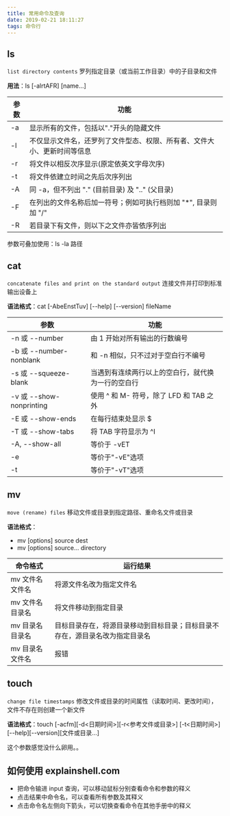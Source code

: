```yaml
---
title: 常用命令及查询
date: 2019-02-21 18:11:27
tags: 命令行
---
```


## ls

`list directory contents` 罗列指定目录（或当前工作目录）中的子目录和文件

**用法**：ls [-alrtAFR] [name...]

| 参数 |                           功能                               |
|-----|--------------------------------------------------------------|
| -a  | 显示所有的文件，包括以"."开头的隐藏文件                            |
| -l  | 不仅显示文件名，还罗列了文件型态、权限、所有者、文件大小、更新时间等信息 |
| -r  | 将文件以相反次序显示(原定依英文字母次序)                           |
| -t  | 将文件依建立时间之先后次序列出                                    |
| -A  | 同 -a，但不列出 "." (目前目录) 及 ".." (父目录)                   |
| -F  | 在列出的文件名称后加一符号；例如可执行档则加 "*", 目录则加 "/"        |
| -R  | 若目录下有文件，则以下之文件亦皆依序列出        |                    
   <!-- more -->
 
 参数可叠加使用：ls -la 路径
 	
## cat

 `concatenate files and print on the standard output` 连接文件并打印到标准输出设备上
 
**语法格式**：cat [-AbeEnstTuv] [--help] [--version] fileName 

|   参数          |              功能  |
|--------------------------|-------------------------------------------|
| -n 或 --number           | 由 1 开始对所有输出的行数编号                  |
| -b 或 --number-nonblank  | 和 -n 相似，只不过对于空白行不编号              |
| -s 或 --squeeze-blank    | 当遇到有连续两行以上的空白行，就代换为一行的空白行 |
| -v 或 --show-nonprinting | 使用 ^ 和 M- 符号，除了 LFD 和 TAB 之外       |
| -E 或 --show-ends        | 在每行结束处显示 $                           |
| -T 或 --show-tabs        | 将 TAB 字符显示为 ^I                        |
| -A, --show-all           | 等价于 -vET                                |
| -e                       | 等价于"-vE"选项                            |
| -t                       | 等价于"-vT"选项     |                       
 
## mv

 `move (rename) files` 移动文件或目录到指定路径、重命名文件或目录

**语法格式**：

- mv [options] source dest
- mv [options] source... directory


|     命令格式    | 运行结果                   |         
|----------------|-------------------------|
| mv 文件名 文件名 | 将源文件名改为指定文件名                                            |
| mv 文件名 目录名 | 将文件移动到指定目录                                               |
| mv 目录名 目录名 | 目标目录存在，将源目录移动到目标目录；目标目录不存在，源目录名改为指定目录名 |
| mv 目录名 文件名 | 报错    |
                                                          
 
## touch

 `change file timestamps` 修改文件或目录的时间属性（读取时间、更改时间），文件不存在则创建一个新文件

**语法格式**：touch [-acfm][-d<日期时间>][-r<参考文件或目录>] [-t<日期时间>][--help][--version][文件或目录…]

这个参数感觉没什么卵用。。

## 如何使用 explainshell.com

- 把命令输进 input 查询，可以移动鼠标分别查看命令和参数的释义
- 点击结果中命令名，可以查看所有参数及其释义
- 点击命令名左侧向下箭头，可以切换查看命令在其他手册中的释义

